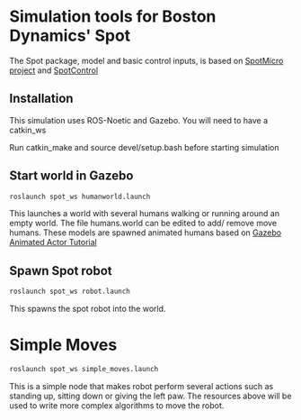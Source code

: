 # Simulation tools for Boston Dynamics' Spot

The Spot package, model and basic control inputs, is based on [SpotMicro project](https://github.com/OpenQuadruped/spot_mini_mini) and [SpotControl](https://github.com/SoftServeSAG/spot_simulation/tree/spot_control)


## Installation
This simulation uses ROS-Noetic and Gazebo. You will need to have a catkin_ws 

Run catkin_make and source devel/setup.bash before starting simulation 

## Start world in Gazebo
```bash
roslaunch spot_ws humanworld.launch
```
This launches a world with several humans walking or running around an empty world. The file humans.world can be edited to add/ remove move humans. These models are spawned animated humans based on [Gazebo Animated Actor Tutorial](https://classic.gazebosim.org/tutorials?tut=actor&cat=build_robot)

## Spawn Spot robot
```bash
roslaunch spot_ws robot.launch
```
This spawns the spot robot into the world. 

# Simple Moves
```bash
roslaunch spot_ws simple_moves.launch
```
This is a simple node that makes robot perform several actions such as standing up, sitting down or giving the left paw. The resources above will be used to write more complex algorithms to move the robot. 






